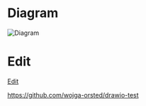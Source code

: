 # Diagram
![Diagram](https://wojga-orsted.github.io/drawio-github/test.png)

# Edit
<a href="https://wojga-orsted.github.io/drawio-github/edit-diagram.html?repo=drawio-test&path=test.png" target="_blank">Edit</a> 


https://github.com/wojga-orsted/drawio-test

